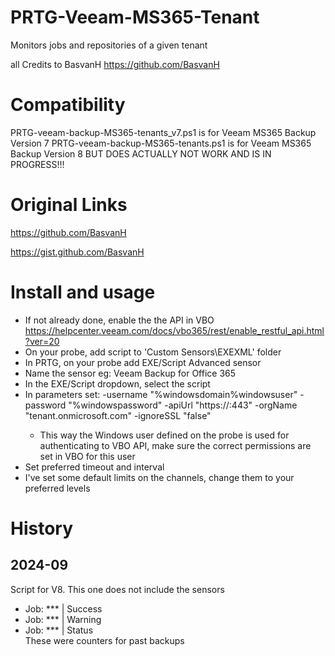 # PRTG-Veeam-MS365-Tenant
 Monitors jobs and repositories of a given tenant

 all Credits to BasvanH https://github.com/BasvanH

# Compatibility
 PRTG-veeam-backup-MS365-tenants_v7.ps1 is for Veeam MS365 Backup Version 7
 PRTG-veeam-backup-MS365-tenants.ps1 is for Veeam MS365 Backup Version 8 BUT DOES ACTUALLY NOT WORK AND IS IN PROGRESS!!!

# Original Links
 https://github.com/BasvanH

 https://gist.github.com/BasvanH

# Install and usage
- If not already done, enable the the API in VBO https://helpcenter.veeam.com/docs/vbo365/rest/enable_restful_api.html?ver=20
- On your probe, add script to 'Custom Sensors\EXEXML' folder
- In PRTG, on your probe add EXE/Script Advanced sensor
- Name the sensor eg: Veeam Backup for Office 365
- In the EXE/Script dropdown, select the script
- In parameters set: -username "%windowsdomain\%windowsuser" -password "%windowspassword" -apiUrl "https://<url-to-vbo-api>:443" -orgName "tenant.onmicrosoft.com" -ignoreSSL "false"
    - This way the Windows user defined on the probe is used for authenticating to VBO API, make sure the correct permissions are set in VBO for this user
- Set preferred timeout and interval
- I've set some default limits on the channels, change them to your preferred levels

# History
## 2024-09
 Script for V8. This one does not include the sensors
  - Job: *** | Success
  - Job: *** | Warning
  - Job: *** | Status  
 These were counters for past backups